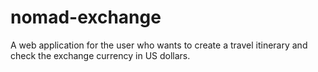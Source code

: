 # nomad-exchange

A web application for the user who wants to create a travel itinerary and check the exchange currency in US dollars.
